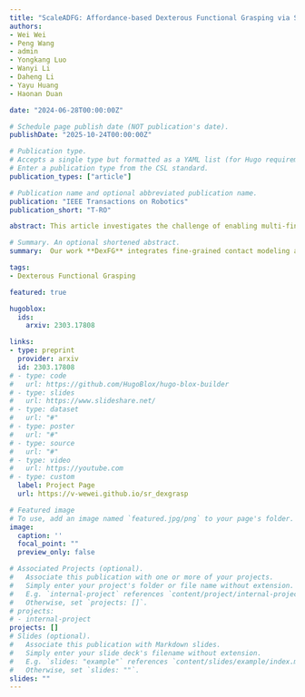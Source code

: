 ```yaml
---
title: "ScaleADFG: Affordance-based Dexterous Functional Grasping via Scalable Dataset"
authors:
- Wei Wei
- Peng Wang
- admin
- Yongkang Luo
- Wanyi Li
- Daheng Li
- Yayu Huang
- Haonan Duan

date: "2024-06-28T00:00:00Z"

# Schedule page publish date (NOT publication's date).
publishDate: "2025-10-24T00:00:00Z"

# Publication type.
# Accepts a single type but formatted as a YAML list (for Hugo requirements).
# Enter a publication type from the CSL standard.
publication_types: ["article"]

# Publication name and optional abbreviated publication name.
publication: "IEEE Transactions on Robotics"
publication_short: "T-RO"

abstract: This article investigates the challenge of enabling multi-finger hands to perform human-like functional grasping for various intentions. However, accomplishing functional grasping in real robot hands present many challenges, including handling generalization ability for kinematically diverse robot hands, generating intention-conditioned grasps for a large variety of objects, and incomplete perception from a single-view camera. In this work, we first propose a six-step functional grasp synthesis algorithm based on fine-grained contact modeling. With the fine-grained contact-based optimization and learned dense shape correspondence, the algorithm is adaptable to various objects of the same category and a wide range of multi-finger hands using few demonstrations. Secondly, over 10K functional grasps are synthesized to train our neural network, named DexFG-Net, which generates intention-conditioned grasps based on reconstructed object. Extensive experiments in the simulation and physical grasps indicate that the grasp synthesis algorithm can produce human-like functional grasp with robust stability and  functionality, and the DexFG-Net can generate plausible and human-like intention-conditioned grasping postures for anthropomorphic hands. Project page and video demonstration is available at [https://v-wewei.github.io/sr_dexgrasp](https://v-wewei.github.io/sr\_dexgrasp).

# Summary. An optional shortened abstract.
summary:  Our work **DexFG** integrates fine-grained contact modeling and intention-conditioned learning to achieve generalizable, human-like functional grasping with diverse robot hands.

tags:
- Dexterous Functional Grasping

featured: true

hugoblox:
  ids:
    arxiv: 2303.17808

links:
- type: preprint
  provider: arxiv
  id: 2303.17808
# - type: code
#   url: https://github.com/HugoBlox/hugo-blox-builder
# - type: slides
#   url: https://www.slideshare.net/
# - type: dataset
#   url: "#"
# - type: poster
#   url: "#"
# - type: source
#   url: "#"
# - type: video
#   url: https://youtube.com
# - type: custom
  label: Project Page
  url: https://v-wewei.github.io/sr_dexgrasp

# Featured image
# To use, add an image named `featured.jpg/png` to your page's folder. 
image:
  caption: ''
  focal_point: ""
  preview_only: false

# Associated Projects (optional).
#   Associate this publication with one or more of your projects.
#   Simply enter your project's folder or file name without extension.
#   E.g. `internal-project` references `content/project/internal-project/index.md`.
#   Otherwise, set `projects: []`.
# projects:
# - internal-project
projects: []
# Slides (optional).
#   Associate this publication with Markdown slides.
#   Simply enter your slide deck's filename without extension.
#   E.g. `slides: "example"` references `content/slides/example/index.md`.
#   Otherwise, set `slides: ""`.
slides: ""
---
```


<!-- This work is driven by the results in my [previous paper](/publications/conference-paper/) on LLMs.

> [!NOTE]
> Create your slides in Markdown - click the *Slides* button to check out the example.

Add the publication's **full text** or **supplementary notes** here. You can use rich formatting such as including [code, math, and images](https://docs.hugoblox.com/content/writing-markdown-latex/). -->

